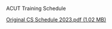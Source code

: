 ACUT Training Schedule

[Original CS Schedule 2023.pdf (1.02 MB)](../files/04a4ae49-75f2-4fcf-99f1-5df82217087b.pdf)